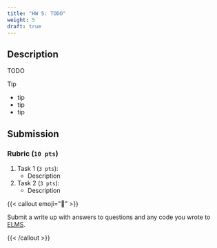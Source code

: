 ```yaml
---
title: "HW 5: TODO"
weight: 5
draft: true
---
```


## Description

TODO

> [!TIP]
>
> - tip
> - tip
> - tip

## Submission

### Rubric (`10 pts`)

1. Task 1 (`3 pts`):
   - Description
1. Task 2 (`3 pts`):
   - Description

{{< callout emoji="📝" >}}

Submit a write up with answers to questions and any code you wrote to
[ELMS](https://umd.instructure.com/courses/1390353/assignments).

{{< /callout >}}

